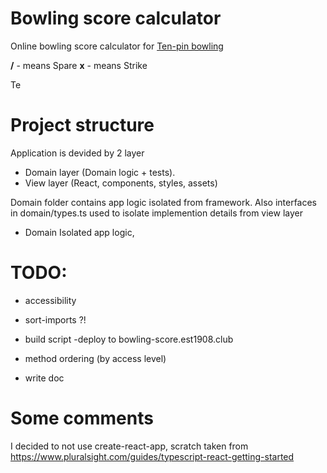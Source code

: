 # Bowling score calculator

Online bowling score calculator for [Ten-pin bowling](https://en.wikipedia.org/wiki/Ten-pin_bowling)

**/** - means Spare
**x** - means Strike

Te

# Project structure

Application is devided by 2 layer

-   Domain layer (Domain logic + tests).
-   View layer (React, components, styles, assets)

Domain folder contains app logic isolated from framework. Also interfaces in domain/types.ts used to isolate implemention details from view layer

-   Domain
    Isolated app logic,

# TODO:

-   accessibility

-   sort-imports ?!
-   build script
    -deploy to bowling-score.est1908.club
-   method ordering (by access level)
-   write doc

# Some comments

I decided to not use create-react-app, scratch taken from https://www.pluralsight.com/guides/typescript-react-getting-started
